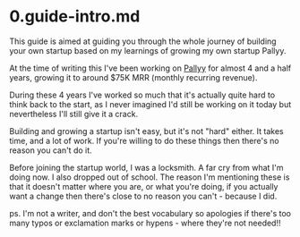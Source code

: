 # 0.guide-intro.md

This guide is aimed at guiding you through the whole journey of building your own startup based on my learnings of growing my own startup Pallyy.

At the time of writing this I've been working on [Pallyy](https://pallyy.com) for almost 4 and a half years, growing it to around $75K MRR (monthly recurring revenue).

During these 4 years I've worked so much that it's actually quite hard to think back to the start, as I never imagined I'd still be working on it today but nevertheless I'll still give it a crack.

Building and growing a startup isn't easy, but it's not "hard" either. It takes time, and a lot of work. If you're willing to do these things then there's no reason you can't do it.

Before joining the startup world, I was a locksmith. A far cry from what I'm doing now. I also dropped out of school. The reason I'm mentioning these is that it doesn't matter where you are, or what you're doing, if you actually want a change then there's close to no reason you can't - because I did.

ps. I'm not a writer, and don't the best vocabulary so apologies if there's too many typos or exclamation marks or hypens - where they're not needed!!